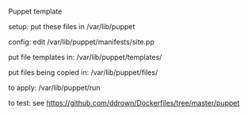 Puppet template

setup: put these files in /var/lib/puppet

config: edit /var/lib/puppet/manifests/site.pp

put file templates in: /var/lib/puppet/templates/

put files being copied in: /var/lib/puppet/files/

to apply: /var/lib/puppet/run

to test: see https://github.com/ddrown/Dockerfiles/tree/master/puppet
